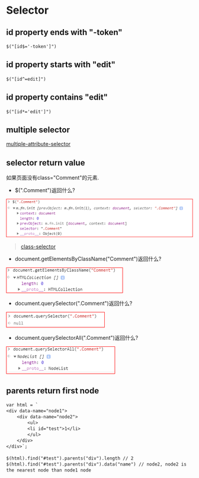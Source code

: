 # Selector

## id property ends with "-token"

    $("[id$='-token']")

## id property starts with "edit"

    $("[id^=edit]")

## id property contains "edit"    
    
    $("[id*='edit']")

## multiple selector

[multiple-attribute-selector](https://api.jquery.com/multiple-attribute-selector/)

## selector return value

如果页面没有class="Comment"的元素.

* $(".Comment")返回什么? 

<img src="jquerySelector.PNG">

> [class-selector](https://api.jquery.com/class-selector/)    

* document.getElementsByClassName("Comment")返回什么?  

<img src="getElementByClassName.PNG">        

* document.querySelector(".Comment")返回什么?

<img src="querySelector.PNG">        

* document.querySelectorAll(".Comment")返回什么?

<img src="querySelectorAll.PNG">  

## parents return first node
    var html = `
    <div data-name="node1">
        <div data-name="node2">
            <ul>
            <li id="test">1</li>
            </ul>
        </div>
    </div>`;

    $(html).find("#test").parents("div").length // 2
    $(html).find("#test").parents("div").data("name") // node2, node2 is the nearest node than node1 node
